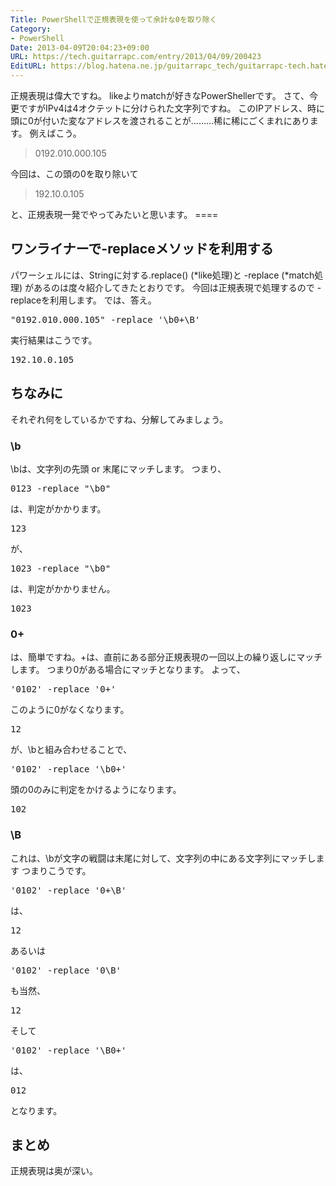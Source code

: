 ```yaml
---
Title: PowerShellで正規表現を使って余計な0を取り除く
Category:
- PowerShell
Date: 2013-04-09T20:04:23+09:00
URL: https://tech.guitarrapc.com/entry/2013/04/09/200423
EditURL: https://blog.hatena.ne.jp/guitarrapc_tech/guitarrapc-tech.hatenablog.com/atom/entry/11696248318757675632
---
```


<p>正規表現は偉大ですね。 likeよりmatchが好きなPowerShellerです。 さて、今更ですがIPv4は4オクテットに分けられた文字列ですね。 このIPアドレス、時に頭に0が付いた変なアドレスを渡されることが………稀に稀にごくまれにあります。 例えばこう。</p>
<blockquote>0192.010.000.105</blockquote>
<p>今回は、この頭の0を取り除いて</p>
<blockquote>192.10.0.105</blockquote>
<p>と、正規表現一発でやってみたいと思います。 ====</p>
<h2>ワンライナーで-replaceメソッドを利用する</h2>
<p>パワーシェルには、Stringに対する.replace() (*like処理)と -replace (*match処理) があるのは度々紹介してきたとおりです。 今回は正規表現で処理するので -replaceを利用します。 では、答え。</p>
<pre class="brush: powershell">"0192.010.000.105" -replace '\b0+\B'
</pre>
<p>実行結果はこうです。</p>
<pre class="brush: powershell">192.10.0.105
</pre>
<h2>ちなみに</h2>
<p>それぞれ何をしているかですね、分解してみましょう。</p>
<h3>\b</h3>
<p>\bは、文字列の先頭 or 末尾にマッチします。 つまり、</p>
<pre class="brush: powershell">0123 -replace "\b0"
</pre>
<p>は、判定がかかります。</p>
<pre class="brush: powershell">123
</pre>
<p>が、</p>
<pre class="brush: powershell">1023 -replace "\b0"
</pre>
<p>は、判定がかかりません。</p>
<pre class="brush: powershell">1023
</pre>
<h3>0+</h3>
<p>は、簡単ですね。+は、直前にある部分正規表現の一回以上の繰り返しにマッチします。 つまり0がある場合にマッチとなります。 よって、</p>
<pre class="brush: powershell">'0102' -replace '0+'
</pre>
<p>このように0がなくなります。</p>
<pre class="brush: powershell">12
</pre>
<p>が、\bと組み合わせることで、</p>
<pre class="brush: powershell">'0102' -replace '\b0+'</pre>
<p>頭の0のみに判定をかけるようになります。</p>
<pre class="brush: powershell">102</pre>
<h3>\B</h3>
<p>これは、\bが文字の戦闘は末尾に対して、文字列の中にある文字列にマッチします つまりこうです。</p>
<pre class="brush: powershell">'0102' -replace '0+\B'</pre>
<p>は、</p>
<pre class="brush: powershell">12</pre>
<p>あるいは</p>
<pre class="brush: powershell">'0102' -replace '0\B'</pre>
<p>も当然、</p>
<pre class="brush: powershell">12</pre>
<p>そして</p>
<pre class="brush: powershell">'0102' -replace '\B0+'</pre>
<p>は、</p>
<pre class="brush: powershell">012</pre>
<p>となります。</p>
<h2>まとめ</h2>
<pre class="brush: powershell">正規表現は奥が深い。</pre>
